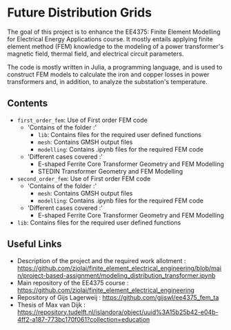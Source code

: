 # Future Distribution Grids

The goal of this project is to enhance the EE4375: Finite Element Modelling for Electrical Energy Applications course. It mostly entails applying finite element method (FEM) knowledge to the modeling of a power transformer's magnetic field, thermal field, and electrical circuit parameters.

The code is mostly written in Julia, a programming language, and is used to construct FEM models to calculate the iron and copper losses in power transformers and, in addition, to analyze the substation's temperature.

## Contents
- `first_order_fem`: Use of First order FEM code
  - 'Contains of the folder :'
    - `lib`: Contains files for the required user defined functions
    - `mesh`: Contains GMSH output files
    - `modelling`: Contains .ipynb files for the required FEM code
  - 'Different cases covered :'
    - E-shaped Ferrite Core Transformer Geometry and FEM Modelling
    - STEDIN Transformer Geometry and FEM Modelling
- `second_order_fem`: Use of First order FEM code
  - 'Contains of the folder :'
    - `mesh`: Contains GMSH output files
    - `modelling`: Contains .ipynb files for the required FEM code
  - 'Different cases covered :'
    - E-shaped Ferrite Core Transformer Geometry and FEM Modelling
- `lib`: Contains files for the required user defined functions

## Useful Links
- Description of the project and the required work allotment : https://github.com/ziolai/finite_element_electrical_engineering/blob/main/project-based-assignment/modeling_distribution_transformer.ipynb
- Main repository of the EE4375 course : https://github.com/ziolai/finite_element_electrical_engineering
- Repository of Gijs Lagerweij : https://github.com/gijswl/ee4375_fem_ta
- Thesis of Max van Dijk : https://repository.tudelft.nl/islandora/object/uuid%3A15b25b42-e04b-4ff2-a187-773bc170f061?collection=education